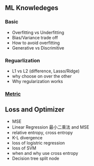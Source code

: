 ## ML Knowledeges

### Basic
* Overfitting vs Underfitting
* Bias/Variance trade off
* How to avoid overfitting
* Generative vs Discrimitive

### Reguarlization
* L1 vs L2 (difference, Lasso/Ridge)
* why choose on over the other
* Why regularization works

### [Metric](MLDocs/Metrics.md)

## Loss and Optimizer
* MSE
* Linear Regression 最小二乘法 and MSE
* relative entropy, cross entropy
* K-L divergence
* loss of logistric regression
* loss of SVM
* when and why use cross entropy
* Decision tree split node

